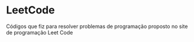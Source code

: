 # LeetCode
Códigos que fiz para resolver problemas de programação proposto no site de programação Leet Code
